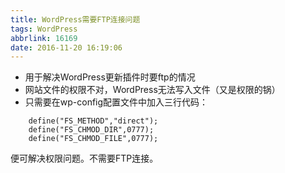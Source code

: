 ```yaml
---
title: WordPress需要FTP连接问题
tags: WordPress
abbrlink: 16169
date: 2016-11-20 16:19:06
---
```


- 用于解决WordPress更新插件时要ftp的情况
- 网站文件的权限不对，WordPress无法写入文件（又是权限的锅）
- 只需要在wp-config配置文件中加入三行代码：
```
	define("FS_METHOD","direct");
	define("FS_CHMOD_DIR",0777);
	define("FS_CHMOD_FILE",0777);
```
便可解决权限问题。不需要FTP连接。

<!--more-->